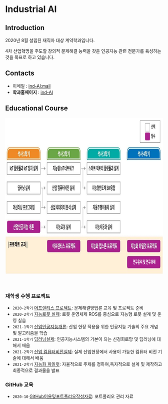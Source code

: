 # **Industrial AI** 

## Introduction

2020년 8월 설립된 재직자 대상 계약학과입니다.

4차 산업혁명을 주도할 창의적 문제해결 능력을 갖춘 인공지능 관련 전문가를 육성하는 것을 목표로 하고 있습니다.

## Contacts

- 이메일 : [ind-AI:mail](mailto:indai.cbnu.ac.kr)
- **학과홈페이지** : [ind-AI](https://github.com/industrial-AI)

## Educational Course

<p align="center">
  
<img src="./images/EdCoourse.JPG"  width="1200" height="500">

</p>
</br>

### 재학생 수행 프로젝트

- `2020-2학기` [어프렌티스 프로젝트](https://github.com/kjj3436/industrial-AI/tree/master/projects/어프렌티스-프로젝트): 문제해결방법론 교육 및 프로젝트 준비
- `2020-2학기` [지능로봇 실제](https://github.com/kjj3436/industrial-AI/tree/master/projects/지능로봇-실제): 로봇 운영체제 ROS를 중심으로 지능형 로봇 설계 및 운영 실습
- `2021-1학기` [산업인공지능개론](https://github.com/kjj3436/industrial-AI/tree/master/projects/산업인공지능개론): 산업 현장 적용을 위한 인공지능 기술의 주요 개념 및 알고리즘을 학습
- `2021-1학기` [딥러닝실제](https://github.com/kjj3436/industrial-AI/tree/master/projects/딥러닝실제): 인공지능시스템의 기본이 되는 신경회로망 및 딥러닝에 대해서 배움
- `2021-2학기` [산업 컴퓨터비전실제](https://github.com/kjj3436/industrial-AI/tree/master/projects/산업%20컴퓨터비전실제): 실제 산업현장에서 사용이 가능한 컴퓨터 비전 기술에 대해서 배움
- `2021-2학기` [지능화 파일럿](https://github.com/kjj3436/industrial-AI/tree/master/projects/지능화%20파일럿): 자율적으로 주제를 정하여,독자적으로 설계 및 제작하고 최종적으로 결과물을 발표

### GitHub 교육

- `2020-10` [GitHub이용및포트폴리오작성자료](https://github.com/Bessesian/industrial-AI/tree/master/Education): 포트폴리오 관리 자료


